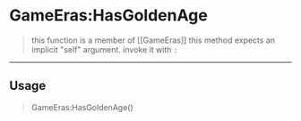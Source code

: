 # GameEras:HasGoldenAge
> this function is a member of [[GameEras]]
> this method expects an implicit "self" argument. invoke it with `:`
-----
## Usage
> GameEras:HasGoldenAge()
